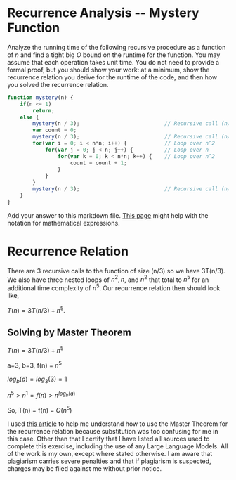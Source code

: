 # Recurrence Analysis -- Mystery Function

Analyze the running time of the following recursive procedure as a function of
$n$ and find a tight big $O$ bound on the runtime for the function. You may
assume that each operation takes unit time. You do not need to provide a formal
proof, but you should show your work: at a minimum, show the recurrence relation
you derive for the runtime of the code, and then how you solved the recurrence
relation.

```javascript
function mystery(n) {
    if(n <= 1)
        return;
    else {
        mystery(n / 3);                           // Recursive call (n/3)
        var count = 0;
        mystery(n / 3);                           // Recursive call (n/3)
        for(var i = 0; i < n*n; i++) {            // Loop over n^2
            for(var j = 0; j < n; j++) {          // Loop over n
                for(var k = 0; k < n*n; k++) {    // Loop over n^2
                    count = count + 1;
                }
            }
        }
        mystery(n / 3);                           // Recursive call (n/3)
    }
}
```

Add your answer to this markdown file. [This
page](https://docs.github.com/en/get-started/writing-on-github/working-with-advanced-formatting/writing-mathematical-expressions)
might help with the notation for mathematical expressions.

# Recurrence Relation
There are 3 recursive calls to the function of size (n/3) so we have 3T(n/3). We also have three nested loops of $n^2, n$, and $n^2$ that total to $n^5$ for an additional time complexity of $n^5$. Our recurrence relation then should look like,

$T(n) = 3T(n/3) + n^5$.

## Solving by Master Theorem
$T(n) = 3T(n/3) + n^5$

a=3, b=3, f(n) = $n^5$

$log_b(a) = log_3(3) = 1$

$n^5 > n^1 = f(n) > n^{log_b(a)}$

So, T(n) = f(n) = $O(n^5)$


I used [this article](https://www.programiz.com/dsa/master-theorem) to help me understand how to use the Master Theorem for the recurrence relation because substitution was too confusing for me in this case. Other than that I certify that I have listed all sources used to complete this exercise, including the use of any Large Language Models. All of the work is my own, except where stated otherwise. I am aware that plagiarism carries severe penalties and that if plagiarism is suspected, charges may be filed against me without prior notice.
